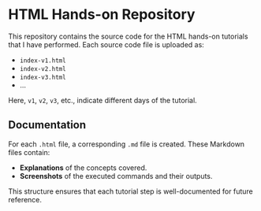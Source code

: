 
# HTML Hands-on Repository  

This repository contains the source code for the HTML hands-on tutorials that I have performed. Each source code file is uploaded as:  

- `index-v1.html`  
- `index-v2.html`  
- `index-v3.html`  
- ...  

Here, `v1`, `v2`, `v3`, etc., indicate different days of the tutorial.  

## Documentation  

For each `.html` file, a corresponding `.md` file is created. These Markdown files contain:  

- **Explanations** of the concepts covered.  
- **Screenshots** of the executed commands and their outputs.  

This structure ensures that each tutorial step is well-documented for future reference.  
